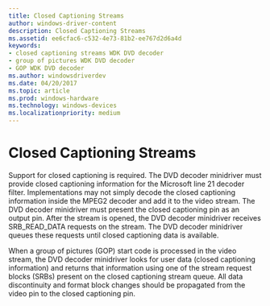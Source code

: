 ```yaml
---
title: Closed Captioning Streams
author: windows-driver-content
description: Closed Captioning Streams
ms.assetid: ee6cfac6-c532-4e73-81b2-ee767d2d6a4d
keywords:
- closed captioning streams WDK DVD decoder
- group of pictures WDK DVD decoder
- GOP WDK DVD decoder
ms.author: windowsdriverdev
ms.date: 04/20/2017
ms.topic: article
ms.prod: windows-hardware
ms.technology: windows-devices
ms.localizationpriority: medium
---
```


# Closed Captioning Streams





Support for closed captioning is required. The DVD decoder minidriver must provide closed captioning information for the Microsoft line 21 decoder filter. Implementations may not simply decode the closed captioning information inside the MPEG2 decoder and add it to the video stream. The DVD decoder minidriver must present the closed captioning pin as an output pin. After the stream is opened, the DVD decoder minidriver receives SRB\_READ\_DATA requests on the stream. The DVD decoder minidriver queues these requests until closed captioning data is available.

When a group of pictures (GOP) start code is processed in the video stream, the DVD decoder minidriver looks for user data (closed captioning information) and returns that information using one of the stream request blocks (SRBs) present on the closed captioning stream queue. All data discontinuity and format block changes should be propagated from the video pin to the closed captioning pin.

 

 




